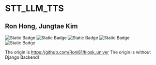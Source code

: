 # STT_LLM_TTS
## Ron Hong, Jungtae Kim

![Static Badge](https://img.shields.io/badge/python-white?style=for-the-badge&logo=python&logoColor=%233776AB&logoSize=amg&labelColor=%23d1d1d1&color=%233776AB)
![Static Badge](https://img.shields.io/badge/llama2-white?style=for-the-badge&logo=ollama&logoColor=%23000000&logoSize=amg&labelColor=%23d1d1d1&color=%23000000)
![Static Badge](https://img.shields.io/badge/django-white?style=for-the-badge&logo=django&logoColor=%23092E20&logoSize=amg&labelColor=%23d1d1d1&color=%23092E20)
![Static Badge](https://img.shields.io/badge/faster_whisper-white?style=for-the-badge&logo=openai&logoColor=%23412991&logoSize=amg&labelColor=%23d1d1d1&color=%23412991)
![Static Badge](https://img.shields.io/badge/GTTS-white?style=for-the-badge&logo=google&logoColor=%234285F4&logoSize=amg&labelColor=%23d1d1d1&color=%234285F4)

The origin is https://github.com/Roni81/kiosk_univer
The origin is without Django Backend!

